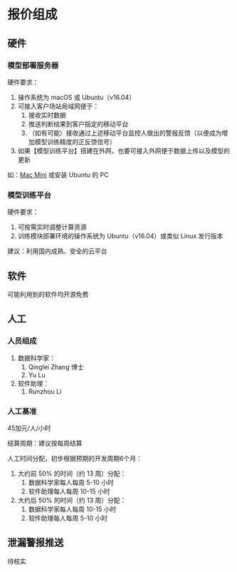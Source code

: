 # 报价组成

## 硬件

### 模型部署服务器

硬件要求：
1. 操作系统为 macOS 或 Ubuntu（v16.04）
2. 可接入客户场站局域网便于：
    1. 接收实时数据
    2. 推送判断结果到客户指定的移动平台
    3. （如有可能）接收通过上述移动平台监控人做出的警报反馈（以便成为增加模型训练精度的正反馈信号）
3. 如果【模型训练平台】搭建在外网，也要可接入外网便于数据上传以及模型的更新

如：[Mac Mini](https://www.apple.com/cn/mac-mini/) 或安装 Ubuntu 的 PC

### 模型训练平台

硬件要求：
1. 可按需实时调整计算资源
2. 训练模块部署环境的操作系统为 Ubuntu（v16.04）或类似 Linux 发行版本

建议：利用国内成熟、安全的云平台

## 软件

可能利用到的软件均开源免费

## 人工

### 人员组成

1. 数据科学家：
    1. Qinglei Zhang 博士
    2. Yu Lu
2. 软件助理：
    1. Runzhou Li

### 人工基准

45加元/人/小时

结算周期：建议按每周结算

人工时间分配，初步根据预期的开发周期6个月：
1. 大约前 50% 的时间（约 13 周）分配：
    1. 数据科学家每人每周 5-10 小时
    2. 软件助理每人每周 10-15 小时
2. 大约后 50% 的时间（约 13 周）分配：
    1. 数据科学家每人每周 10-15 小时
    2. 软件助理每人每周 5-10 小时

## 泄漏警报推送

待核实
